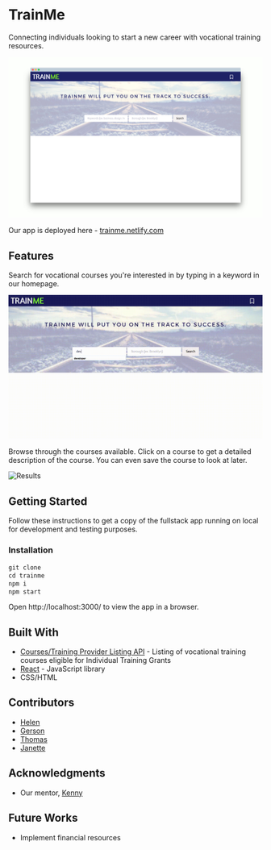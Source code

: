 # TrainMe 

Connecting individuals looking to start a new career with vocational training resources. 

![Home](./public/main-screely-2.png) 

Our app is deployed here - [trainme.netlify.com](https://trainme.netlify.com/)

## Features 

Search for vocational courses you're interested in by typing in a keyword in our homepage. 

![Search](./public/search.gif)

Browse through the courses available. Click on a course to get a detailed description of the course. You can even save the course to look at later. 

![Results](./public/results.gif)

## Getting Started

Follow these instructions to get a copy of the fullstack app running on local for development and testing purposes.


### Installation

```
git clone
cd trainme
npm i 
npm start
```

Open http://localhost:3000/ to view the app in a browser.


## Built With

* [Courses/Training Provider Listing API](https://data.cityofnewyork.us/Business/Courses-Training-Provider-Listing/fgq8-am2v) - Listing of vocational training courses eligible for Individual Training Grants 
* [React](https://reactjs.org/) - JavaScript library 
* CSS/HTML 

## Contributors 

* [Helen](https://github.com/helencho)
* [Gerson](https://github.com/Acostill) 
* [Thomas](https://github.com/tek2master) 
* [Janette](https://github.com/ninja-nette)


## Acknowledgments 

* Our mentor, [Kenny](https://github.com/kenyo)

## Future Works 

* Implement financial resources 